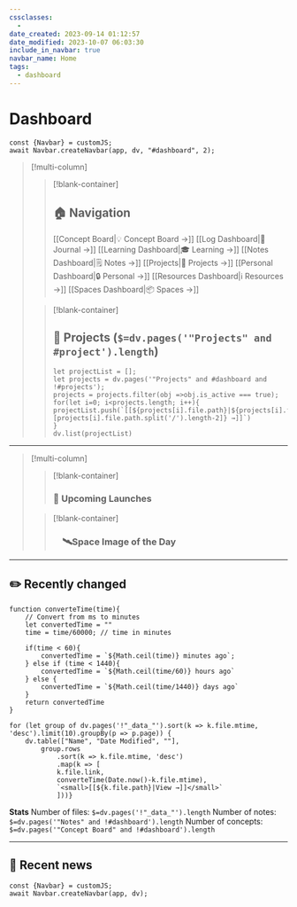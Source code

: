 ```yaml
---
cssclasses:
  - 
date_created: 2023-09-14 01:12:57
date_modified: 2023-10-07 06:03:30
include_in_navbar: true
navbar_name: Home
tags:
  - dashboard
---
```

# Dashboard

```dataviewjs
const {Navbar} = customJS;
await Navbar.createNavbar(app, dv, "#dashboard", 2); 
```

>[!multi-column]
>
>>[!blank-container]
>>## 🏠 Navigation
>>[[Concept Board|💡  Concept Board →]]
>>[[Log Dashboard|📘 Journal →]]
>>[[Learning Dashboard|🎓  Learning →]]
>>[[Notes Dashboard|🗒️  Notes →]]
>>[[Projects|📐  Projects →]]
>>[[Personal Dashboard|🔒  Personal →]]
>>[[Resources Dashboard|ℹ️  Resources →]]
>>[[Spaces Dashboard|📦  Spaces →]]
>
>>[!blank-container]
>>## 📐 Projects (`$=dv.pages('"Projects" and #project').length`)
>>
>>```dataviewjs
>>let projectList = [];
>>let projects = dv.pages('"Projects" and #dashboard and !#projects');
>>projects = projects.filter(obj =>obj.is_active === true);
>>for(let i=0; i<projects.length; i++){
>>projectList.push(`[[${projects[i].file.path}|${projects[i].file.path.split('/')[projects[i].file.path.split('/').length-2]} →]]`)
>>}
>>dv.list(projectList)
>>```

---

>[!multi-column]
>
>>[!blank-container]
>>### 🚀 Upcoming Launches
>
>>[!blank-container]
>>### &emsp;🛰️Space Image of the Day

---

## ✏️ Recently changed

```dataviewjs
function converteTime(time){
	// Convert from ms to minutes
	let convertedTime = ""
	time = time/60000; // time in minutes

	if(time < 60){
		convertedTime = `${Math.ceil(time)} minutes ago`;
	} else if (time < 1440){
		convertedTime = `${Math.ceil(time/60)} hours ago`
	} else {
		convertedTime = `${Math.ceil(time/1440)} days ago`
	}	
	return convertedTime
}

for (let group of dv.pages('!"_data_"').sort(k => k.file.mtime, 'desc').limit(10).groupBy(p => p.page)) {
	dv.table(["Name", "Date Modified", ""], 
		group.rows
			.sort(k => k.file.mtime, 'desc')
			.map(k => [
			k.file.link, 
			converteTime(Date.now()-k.file.mtime),
			`<small>[[${k.file.path}|View →]]</small>`
			]))}
```

**Stats**
Number of files: `$=dv.pages('!"_data_"').length`
Number of notes: `$=dv.pages('"Notes" and !#dashboard').length`
Number of concepts: `$=dv.pages('"Concept Board" and !#dashboard').length`

---

## 📰 Recent news

```dataviewjs
const {Navbar} = customJS;
await Navbar.createNavbar(app, dv); 
```
